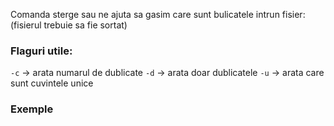 Comanda sterge sau ne ajuta sa gasim care sunt bulicatele intrun fisier:
(fisierul trebuie sa fie sortat)
### Flaguri utile:
`-c` → arata numarul de dublicate
`-d` → arata doar dublicatele
`-u` → arata care sunt cuvintele unice

### Exemple
